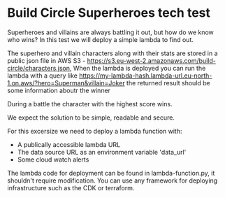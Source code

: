# Build Circle Superheroes tech test

Superheroes and villains are always battling it out, but how do we know who wins? In this test we will deploy a simple lambda to find out.

The superhero and villain characters along with their stats are stored in a public json file in AWS S3 - https://s3.eu-west-2.amazonaws.com/build-circle/characters.json, 
When the lambda is deployed you can run the lambda with a query like https://my-lambda-hash.lambda-url.eu-north-1.on.aws/?hero=Superman&villain=Joker the returned result should be some information aboutr the winner

During a battle the character with the highest score wins.

We expect the solution to be simple, readable and secure.

For this excersize we need to deploy a lambda function with:
* A publically accessible lambda URL
* The data source URL as an environment variable 'data_url'
* Some cloud watch alerts

The lambda code for deployment can be found in lambda-function.py, it shouldn't require modification. You can use any framework for deploying infrastructure such as the CDK or terraform.
